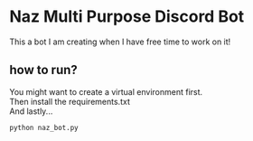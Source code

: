 # Naz Multi Purpose Discord Bot
This a bot I am creating when I have free time to work on it!

## how to run?
You might want to create a virtual environment first.\
Then install the requirements.txt\
And lastly...
```terminal
python naz_bot.py
```
